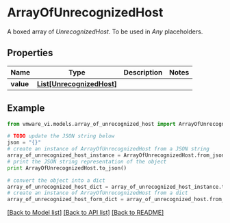 # ArrayOfUnrecognizedHost

A boxed array of *UnrecognizedHost*. To be used in *Any* placeholders. 

## Properties
Name | Type | Description | Notes
------------ | ------------- | ------------- | -------------
**value** | [**List[UnrecognizedHost]**](UnrecognizedHost.md) |  | 

## Example

```python
from vmware_vi.models.array_of_unrecognized_host import ArrayOfUnrecognizedHost

# TODO update the JSON string below
json = "{}"
# create an instance of ArrayOfUnrecognizedHost from a JSON string
array_of_unrecognized_host_instance = ArrayOfUnrecognizedHost.from_json(json)
# print the JSON string representation of the object
print ArrayOfUnrecognizedHost.to_json()

# convert the object into a dict
array_of_unrecognized_host_dict = array_of_unrecognized_host_instance.to_dict()
# create an instance of ArrayOfUnrecognizedHost from a dict
array_of_unrecognized_host_form_dict = array_of_unrecognized_host.from_dict(array_of_unrecognized_host_dict)
```
[[Back to Model list]](../README.md#documentation-for-models) [[Back to API list]](../README.md#documentation-for-api-endpoints) [[Back to README]](../README.md)


